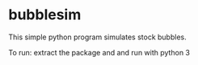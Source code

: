 # bubblesim

This simple python program simulates stock bubbles.

To run: extract the package and and run with python 3
